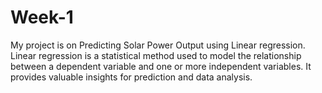 # Week-1
My project is on Predicting Solar Power Output using Linear regression. Linear regression is a statistical method used to model the relationship between a dependent variable and one or more independent variables. It provides valuable insights for prediction and data analysis.
